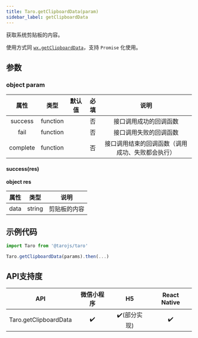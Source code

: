 ```yaml
---
title: Taro.getClipboardData(param)
sidebar_label: getClipboardData
---
```


获取系统剪贴板的内容。

使用方式同 [`wx.getClipboardData`](https://developers.weixin.qq.com/miniprogram/dev/api/wx.getClipboardData.html)，支持 `Promise` 化使用。

## 参数

### object param

属性|类型|默认值|必填|说明
:-:|:-:|:-:|:-:|:-:
success|function| |否|接口调用成功的回调函数
fail|function| |否|接口调用失败的回调函数
complete|function| |否|接口调用结束的回调函数（调用成功、失败都会执行）

#### success(res)

**object res**

属性|类型|说明
:-:|:-:|:-:
data|string|剪贴板的内容

## 示例代码

```jsx
import Taro from '@tarojs/taro'

Taro.getClipboardData(params).then(...)
```

## API支持度


| API | 微信小程序 | H5 | React Native |
| :-: | :-: | :-: | :-: |
| Taro.getClipboardData | ✔️ | ✔️(部分实现) | ✔️ |

